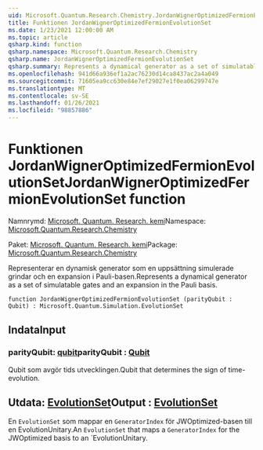 ```yaml
---
uid: Microsoft.Quantum.Research.Chemistry.JordanWignerOptimizedFermionEvolutionSet
title: Funktionen JordanWignerOptimizedFermionEvolutionSet
ms.date: 1/23/2021 12:00:00 AM
ms.topic: article
qsharp.kind: function
qsharp.namespace: Microsoft.Quantum.Research.Chemistry
qsharp.name: JordanWignerOptimizedFermionEvolutionSet
qsharp.summary: Represents a dynamical generator as a set of simulatable gates and an expansion in the Pauli basis.
ms.openlocfilehash: 941d66a936ef1a2ac76230d14ca8437ac2a4a049
ms.sourcegitcommit: 71605ea9cc630e84e7ef29027e1f0ea06299747e
ms.translationtype: MT
ms.contentlocale: sv-SE
ms.lasthandoff: 01/26/2021
ms.locfileid: "98857886"
---
```

# <a name="jordanwigneroptimizedfermionevolutionset-function"></a><span data-ttu-id="302bd-102">Funktionen JordanWignerOptimizedFermionEvolutionSet</span><span class="sxs-lookup"><span data-stu-id="302bd-102">JordanWignerOptimizedFermionEvolutionSet function</span></span>

<span data-ttu-id="302bd-103">Namnrymd: [Microsoft. Quantum. Research. kemi](xref:Microsoft.Quantum.Research.Chemistry)</span><span class="sxs-lookup"><span data-stu-id="302bd-103">Namespace: [Microsoft.Quantum.Research.Chemistry](xref:Microsoft.Quantum.Research.Chemistry)</span></span>

<span data-ttu-id="302bd-104">Paket: [Microsoft. Quantum. Research. kemi](https://nuget.org/packages/Microsoft.Quantum.Research.Chemistry)</span><span class="sxs-lookup"><span data-stu-id="302bd-104">Package: [Microsoft.Quantum.Research.Chemistry](https://nuget.org/packages/Microsoft.Quantum.Research.Chemistry)</span></span>


<span data-ttu-id="302bd-105">Representerar en dynamisk generator som en uppsättning simulerade grindar och en expansion i Pauli-basen.</span><span class="sxs-lookup"><span data-stu-id="302bd-105">Represents a dynamical generator as a set of simulatable gates and an expansion in the Pauli basis.</span></span>

```qsharp
function JordanWignerOptimizedFermionEvolutionSet (parityQubit : Qubit) : Microsoft.Quantum.Simulation.EvolutionSet
```


## <a name="input"></a><span data-ttu-id="302bd-106">Indata</span><span class="sxs-lookup"><span data-stu-id="302bd-106">Input</span></span>

### <a name="parityqubit--qubit"></a><span data-ttu-id="302bd-107">parityQubit: [qubit](xref:microsoft.quantum.lang-ref.qubit)</span><span class="sxs-lookup"><span data-stu-id="302bd-107">parityQubit : [Qubit](xref:microsoft.quantum.lang-ref.qubit)</span></span>

<span data-ttu-id="302bd-108">Qubit som avgör tids utvecklingen.</span><span class="sxs-lookup"><span data-stu-id="302bd-108">Qubit that determines the sign of time-evolution.</span></span>



## <a name="output--evolutionset"></a><span data-ttu-id="302bd-109">Utdata: [EvolutionSet](xref:Microsoft.Quantum.Simulation.EvolutionSet)</span><span class="sxs-lookup"><span data-stu-id="302bd-109">Output : [EvolutionSet](xref:Microsoft.Quantum.Simulation.EvolutionSet)</span></span>

<span data-ttu-id="302bd-110">En `EvolutionSet` som mappar en `GeneratorIndex` för JWOptimized-basen till en EvolutionUnitary.</span><span class="sxs-lookup"><span data-stu-id="302bd-110">An `EvolutionSet` that maps a `GeneratorIndex` for the JWOptimized basis to an \`EvolutionUnitary.</span></span>